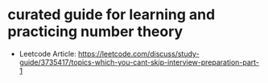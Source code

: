 # curated guide for learning and practicing number theory

- Leetcode Article: https://leetcode.com/discuss/study-guide/3735417/topics-which-you-cant-skip-interview-preparation-part-1